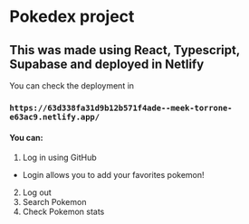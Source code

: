# Pokedex project
## This was made using React, Typescript, Supabase and deployed in Netlify

You can check the deployment in 
### `https://63d338fa31d9b12b571f4ade--meek-torrone-e63ac9.netlify.app/`

#### You can:
1. Log in using GitHub
  * Login allows you to add your favorites pokemon!
2. Log out
3. Search Pokemon
4. Check Pokemon stats

